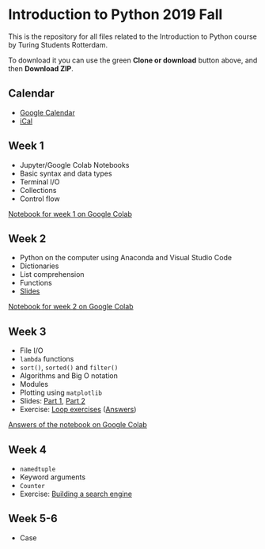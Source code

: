 # Introduction to Python 2019 Fall

This is the repository for all files related to the Introduction to Python course by Turing Students Rotterdam.

To download it you can use the green **Clone or download** button above, and then **Download ZIP**.

## Calendar
- [Google Calendar](https://calendar.google.com/calendar/embed?src=tsociety.io_s6i7u01jbqlalqvhdt7uj2l54g%40group.calendar.google.com&ctz=Europe%2FAmsterdam)
- [iCal](https://calendar.google.com/calendar/ical/tsociety.io_s6i7u01jbqlalqvhdt7uj2l54g%40group.calendar.google.com/public/basic.ics)

## Week 1
- Jupyter/Google Colab Notebooks
- Basic syntax and data types
- Terminal I/O
- Collections
- Control flow

[Notebook for week 1 on Google Colab](https://colab.research.google.com/drive/1ZLMXd8WS91FyrC1hQ7YpoJIdRaDVKRng)

## Week 2
- Python on the computer using Anaconda and Visual Studio Code
- Dictionaries
- List comprehension
- Functions
- [Slides](./week2/2-IDEs-dict-comprehension-functions.pdf)

[Notebook for week 2 on Google Colab](https://colab.research.google.com/drive/1V9L13fY7YPr_e80AvXjo9o8KjZCKYoZQ)

## Week 3
- File I/O
- `lambda` functions
- `sort()`, `sorted()` and `filter()`
- Algorithms and Big O notation
- Modules
- Plotting using `matplotlib`
- Slides: [Part 1](./week3/3.1-fileio-lambda-algorithms.pdf), [Part 2](./week3/3.2-modules-matplotlib.pdf)
- Exercise: [Loop exercises](./week3/Loop_Exercises.ipynb) ([Answers](./week3/Loop_Exercises_solution.ipynb))

[Answers of the notebook on Google Colab](https://colab.research.google.com/drive/1gbS1M4I1nPE0At3i4jNNJg4rCwzvcD-3)

## Week 4
- `namedtuple`
- Keyword arguments
- `Counter`
- Exercise: [Building a search engine](./week4/README.md)

## Week 5-6
- Case
